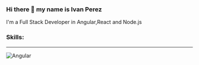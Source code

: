 ### Hi there 👋 my name is Ivan Perez

I'm a Full Stack Developer in Angular,React and Node.js

### Skills: ###
* * ** * ** * ** * *
![Angular](https://img.shields.io/endpoint?color=%23c81d11&label=Angular&logo=Angular&logoColor=%23c81d11&style=for-the-badge)
